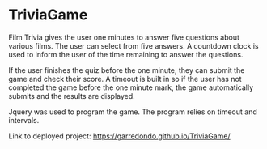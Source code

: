 # TriviaGame

Film Trivia gives the user one minutes to answer five questions about various films. The user can select from five answers. A countdown clock is used to inform the user of the time remaining to answer the questions.

If the user finishes the quiz before the one minute, they can submit the game and check their score. A timeout is built in so if the user has not completed the game before the one minute mark, the game automatically submits and the results are displayed. 

Jquery was used to program the game. The program relies on timeout and intervals.

Link to deployed project: https://garredondo.github.io/TriviaGame/
